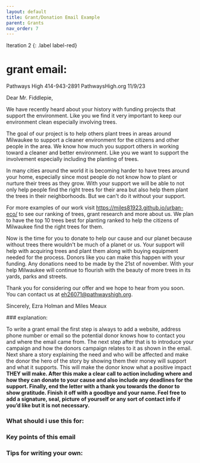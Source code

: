 ```yaml
---
layout: default
title: Grant/Donation Email Example
parent: Grants
nav_order: 7
---
```

Iteration 2
{: .label label-red}
# grant email:
<div class="code-example" markdown="1">
	Pathways High
414-943-2891
PathwaysHigh.org
11/9/23

Dear Mr. Fiddlepie,

We have recently heard about your history with funding projects that support the environment. Like you we find it very important to keep our environment clean especially involving trees.

The goal of our project is to help others plant trees in areas around Milwaukee to support a cleaner environment for the citizens and other people in the area. We know how much you support others in working toward a cleaner and better environment. Like you we want to support the involvement especially including the planting of trees. 

In many cities around the world it is becoming harder to have trees around your home, especially since most people do not know how to plant or nurture their trees as they grow. With your support we will be able to not only help people find the right trees for their area but also help them plant the trees in their neighborhoods. But we can't do it without your support. 

For more examples of our work visit https://miles81923.github.io/urban-eco/ to see our ranking of trees, grant research and more about us. We plan to have the top 10 trees best for planting ranked to help the citizens of Milwaukee find the right trees for them.

Now is the time for you to donate to help our cause and our planet because without trees there wouldn't be much of a planet or us. Your support will help with acquiring trees and plant them along with buying equipment needed for the process. Donors like you can make this happen with your funding. Any donations need to be made by the 21st of november. With your help Milwaukee will continue to flourish with the beauty of more trees in its yards, parks and streets.

Thank you for considering our offer and we hope to hear from you soon. You can contact us at eh26071@pathwayshigh.org.

Sincerely,
Ezra Holman and Miles Meaux

</div>
### explanation:

To write a grant email the first step is always to add a website, address phone number or email so the potential donor knows how to contact you and where the email came from. The next step after that is to introduce your campaign and how the donors campaign relates to it as shown in the email. Next share a story explaining the need and who will be affected and make the donor the hero of the story by showing them their money will support and what it supports. This will make the donor know what a positive impact <b>THEY<b> will make. After this make a clear call to action including where and how they can donate to your cause and also include any deadlines for the support. Finally, end the letter with a thank you towards the donor to show gratitude. Finish it off with a goodbye and your name. Feel free to add a signature, seal, picture of yourself or any sort of contact info if you’d like but it is not necessary.

### What should i use this for: 

###	Key points of this email

###	Tips for writing your own: